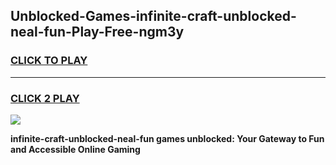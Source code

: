 
## Unblocked-Games-infinite-craft-unblocked-neal-fun-Play-Free-ngm3y
<h3>
<a href="https://premium76.site?title=infinite-craft-unblocked-neal-fun&ref=17A">CLICK TO PLAY</a></h3>
<hr>

<h3>
<a href="https://premium76.site?title=infinite-craft-unblocked-neal-fun&ref=17A">CLICK 2 PLAY</a>
  
</h3>

<a href="https://premium76.site?title=infinite-craft-unblocked-neal-fun&ref=17A"><img src="https://clearcache.store/games.png"></a>


**infinite-craft-unblocked-neal-fun games unblocked: Your Gateway to Fun and Accessible Online Gaming**
